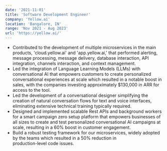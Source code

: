 ```yaml
---
date: '2021-11-01'
title: 'Software Development Engineer'
company: 'Yellow.ai'
location: 'Bangalore, IN'
range: 'Nov 2021 - Aug 2023'
url: 'https://yellow.ai/'
---
```


- Contributed to the development of multiple microservices in the main products, 'cloud.yellow.ai' and 'app.yellow.ai,' that performed alerting, message processing, message delivery, database interaction, API integration, channels interaction, and context management.
- Led the integration of Language Learning Models (LLMs) with conversational AI that empowers customers to create personalized  
  conversational experiences at scale which resulted in a notable boost in sales, with the companies investing approximately $130,000
  in ARR for access to the tool.
- Led the development of a conversational designer simplifying the creation of natural conversation flows for text and voice interfaces, eliminating extensive technical training typically required.
- Designed and implemented scalable Rest APIs and background workers for a smart campaign zero setup platform that empowers
  businesses of all sizes to create and test personalized conversational AI campaigns at scale, resulting in a 60% boost in customer
  engagement.
- Build a robust testing framework for our microservices, widely adopted by the teams which resulted in a 50% reduction in  
   production-level code issues.
